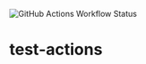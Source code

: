 ![GitHub Actions Workflow Status](https://img.shields.io/github/actions/workflow/status/esalierno/test-actions/build.yml)

# test-actions

